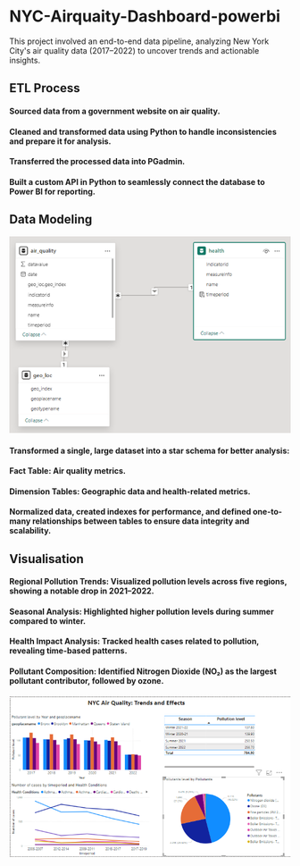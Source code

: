 # NYC-Airquaity-Dashboard-powerbi
This project involved an end-to-end data pipeline, analyzing New York City's air quality data (2017–2022) to uncover trends and actionable insights.
## ETL Process
#### Sourced data from a government website on air quality.
#### Cleaned and transformed data using Python to handle inconsistencies and prepare it for analysis.
#### Transferred the processed data into PGadmin.
#### Built a custom API in Python to seamlessly connect the database to Power BI for reporting.
## Data Modeling
![datamode](https://github.com/rishinawani/NYC-Airquaity-Dashboard-powerbi/blob/main/datamodel.PNG)
#### Transformed a single, large dataset into a star schema for better analysis:
#### Fact Table: Air quality metrics.
#### Dimension Tables: Geographic data and health-related metrics.
#### Normalized data, created indexes for performance, and defined one-to-many relationships between tables to ensure data integrity and scalability.
## Visualisation
 #### Regional Pollution Trends: Visualized pollution levels across five regions, showing a notable drop in 2021–2022.
 #### Seasonal Analysis: Highlighted higher pollution levels during summer compared to winter.
 #### Health Impact Analysis: Tracked health cases related to pollution, revealing time-based patterns.
 #### Pollutant Composition: Identified Nitrogen Dioxide (NO₂) as the largest pollutant contributor, followed by ozone.
![dashoard](https://github.com/rishinawani/NYC-Airquaity-Dashboard-powerbi/blob/main/dashoard_y.PNG)



